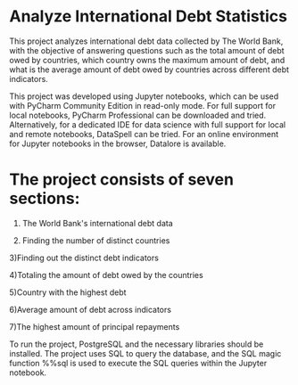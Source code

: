 # Analyze International Debt Statistics

This project analyzes international debt data collected by The World Bank, with the objective of answering questions such as the total amount of debt owed by countries, which country owns the maximum amount of debt, and what is the average amount of debt owed by countries across different debt indicators.

This project was developed using Jupyter notebooks, which can be used with PyCharm Community Edition in read-only mode. For full support for local notebooks, PyCharm Professional can be downloaded and tried. Alternatively, for a dedicated IDE for data science with full support for local and remote notebooks, DataSpell can be tried. For an online environment for Jupyter notebooks in the browser, Datalore is available.

# The project consists of seven sections:

1) The World Bank's international debt data

2) Finding the number of distinct countries

3)Finding out the distinct debt indicators

4)Totaling the amount of debt owed by the countries

5)Country with the highest debt

6)Average amount of debt across indicators

7)The highest amount of principal repayments

To run the project, PostgreSQL and the necessary libraries should be installed. The project uses SQL to query the database, and the SQL magic function %%sql is used to execute the SQL queries within the Jupyter notebook.
